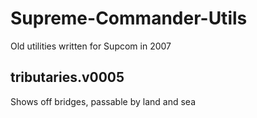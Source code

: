 # Supreme-Commander-Utils
Old utilities written for Supcom in 2007

## tributaries.v0005
Shows off bridges, passable by land and sea
